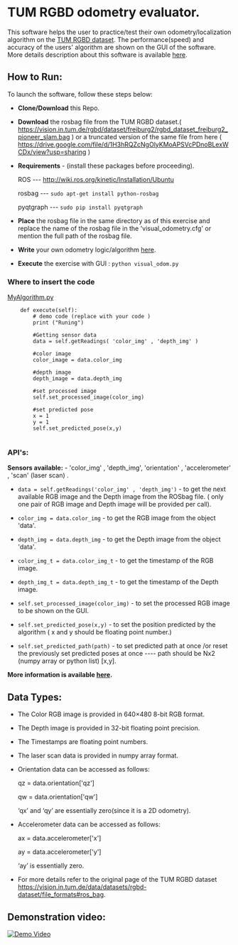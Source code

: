 
# TUM RGBD odometry evaluator.
This software helps the user to practice/test their own odometry/localization algorithm on the [TUM RGBD dataset](https://vision.in.tum.de/data/datasets/rgbd-dataset). The performance(speed) and accuracy of the users' algorithm are shown on the GUI of the software. More details description about this software is available [here](https://dattadebrup.github.io/rgbd/evaluator/2018/07/20/TUM-RGBD-evaluator-software.html).

## How to Run:
To launch the software, follow these steps below:

* **Clone/Download** this Repo.

* **Download** the rosbag file from the TUM RGBD dataset.( <https://vision.in.tum.de/rgbd/dataset/freiburg2/rgbd_dataset_freiburg2_pioneer_slam.bag> ) or a truncated version of the same file from here ( <https://drive.google.com/file/d/1H3hRQZcNgOlyKMoAPSVcPDnoBLexWCDx/view?usp=sharing> )

* **Requirements** - (install these packages before proceeding).
    
    ROS  --- <http://wiki.ros.org/kinetic/Installation/Ubuntu>
    
    rosbag --- ```sudo apt-get install python-rosbag```
    
    pyqtgraph  --- ```sudo pip install pyqtgraph```


* **Place** the rosbag file in the same directory as of this exercise and replace the name of the rosbag file in the 'visual_odometry.cfg' or mention the full path of the rosbag file.

* **Write** your own odometry logic/algorithm [here](MyAlgorithm.py#L91).

* **Execute** the exercise with GUI : ```python visual_odom.py```


### Where to insert the code
[MyAlgorithm.py](MyAlgorithm.py#L91)
```
    def execute(self):
        # demo code (replace with your code )
        print ("Runing")

        #Getting sensor data 
        data = self.getReadings( 'color_img' , 'depth_img' )

        #color image 
        color_image = data.color_img 

        #depth image 
        depth_image = data.depth_img 

        #set processed image
        self.set_processed_image(color_img)

        #set predicted pose
        x = 1
        y = 1
        self.set_predicted_pose(x,y) 
        
```

### API's:

**Sensors available:** - 'color_img' , 'depth_img', 'orientation' , 'accelerometer' , 'scan' (laser scan) .

* ```data = self.getReadings('color_img' , 'depth_img')```  - to get the next available RGB image and the Depth image from the ROSbag file. ( only one pair of RGB image and Depth image will be provided per call).

* ```color_img = data.color_img``` - to get the RGB image from the object 'data'.
* ```depth_img = data.depth_img``` - to get the Depth image from the object 'data'.
* ```color_img_t = data.color_img_t``` - to get the timestamp of the RGB image.
* ```depth_img_t = data.depth_img_t``` - to get the timestamp of the Depth image.

* ```self.set_processed_image(color_img)```  - to set the processed RGB image to be shown on the GUI.
* ```self.set_predicted_pose(x,y)```  - to set the position predicted by the algorithm ( x and y should be floating point number.)
* ```self.set_predicted_path(path)```  - to set predicted path at once /or reset the previously set predicted poses at once ---- path should be Nx2 (numpy array or python list) [x,y]. 

**More information is available [here](https://dattadebrup.github.io/rgbd/evaluator/2018/07/20/TUM-RGBD-evaluator-software.html).**

## Data Types:
* The Color RGB image is provided in 640×480 8-bit RGB format.
* The Depth image is provided in 32-bit floating point precision.
* The Timestamps are floating point numbers.
* The laser scan data is provided in numpy array format.
* Orientation data can be accessed as follows:

    qz = data.orientation['qz']

    qw = data.orientation['qw']

    ‘qx’ and ‘qy’ are essentially zero(since it is a 2D odometry).

* Accelerometer data can be accessed as follows:

    ax = data.accelerometer['x']

    ay = data.accelerometer['y']

    ‘ay’ is essentially zero.


* For more details refer to the original page of the TUM RGBD dataset <https://vision.in.tum.de/data/datasets/rgbd-dataset/file_formats#ros_bag>.


## Demonstration video:


[![Demo Video](https://img.youtube.com/vi/2coEdSWuACA/0.jpg)](https://www.youtube.com/watch?v=2coEdSWuACA)
